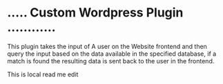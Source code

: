# ..... Custom Wordpress Plugin ............


This plugin takes the input of A user on the Website frontend and then query the input based on the data available in the specified database, if a match is found the resulting data is sent back to the user in the frontend.

This is local read me edit
